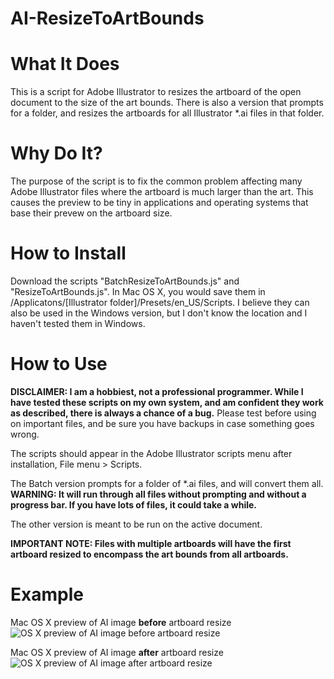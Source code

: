 # AI-ResizeToArtBounds

What It Does
===

This is a script for Adobe Illustrator to resizes the artboard of the open document to the size of the art bounds. There is also a version that prompts for a folder, and resizes the artboards for all Illustrator *.ai files in that folder.

Why Do It?
===

The purpose of the script is to fix the common problem affecting many Adobe Illustrator files where the artboard is much larger than the art. This causes the preview to be tiny in applications and operating systems that base their prevew on the artboard size.

How to Install
===

Download the scripts "BatchResizeToArtBounds.js" and "ResizeToArtBounds.js". In Mac OS X, you would save them in /Applicatons/[Illustrator folder]/Presets/en_US/Scripts. I believe they can also be used in the Windows version, but I don't know the location and I haven't tested them in Windows.

How to Use
===

**DISCLAIMER: I am a hobbiest, not a professional programmer. While I have tested these scripts on my own system, and am confident they work as described, there is always a chance of a bug.** Please test before using on important files, and be sure you have backups in case something goes wrong.

The scripts should appear in the Adobe Illustrator scripts menu after installation, File menu > Scripts. 

The Batch version prompts for a folder of \*.ai files, and will convert them all. **WARNING: It will run through all files without prompting and without a progress bar. If you have lots of files, it could take a while.**

The other version is meant to be run on the active document.

**IMPORTANT NOTE: Files with multiple artboards will have the first artboard resized to encompass the art bounds from all artboards.**

Example
===

Mac OS X preview of AI image **before** artboard resize
![OS X preview of AI image before artboard resize](http://cl.ly/image/153x1w3H3c19/Screen%20Shot%202015-08-01%20at%208.34.40%20PM.png)

Mac OS X preview of AI image **after** artboard resize
![OS X preview of AI image after artboard resize](http://cl.ly/image/2W460L462L0K/Screen%20Shot%202015-08-01%20at%208.38.24%20PM.png)

